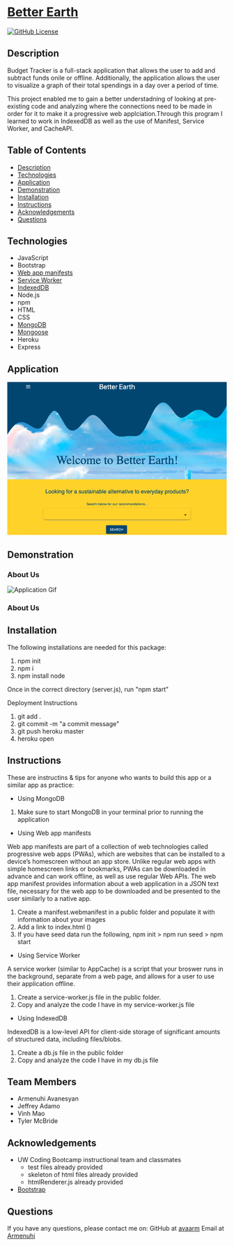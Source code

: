 

# [Better Earth](https://sheltered-sea-24671.herokuapp.com/)


[![GitHub License](https://img.shields.io/badge/License-orange.svg)](Develop/License/MIT.md)
<!-- [![GitHub Test](https://img.shields.io/badge/Test-blue.svg)](#test) -->
<!-- can put technologies here as shield icons and their versions -->



## Description 

Budget Tracker is a full-stack application that allows the user to add and subtract funds onile or offline. 
Additionally, the application allows the user to visualize a graph of their total spendings in a day over a period of time. 

This project enabled me to gain a better understadning of looking at pre-existing code and analyzing where the connections
need to be made in order for it to make it a progressive web applciation.Through this program I learned to work in IndexedDB as well as the use of Manifest, Service Worker, and CacheAPI. 


## Table of Contents

* [Description](#Description)
* [Technologies](#technologies)
* [Application](#Application)
* [Demonstration](#demonstration)
* [Installation](#installation)
* [Instructions](#instructions)
* [Acknowledgements](#acknowledgements)
* [Questions](#questions)

## Technologies

* JavaScript
* Bootstrap
* [Web app manifests](https://developer.mozilla.org/en-US/docs/Mozilla/Add-ons/WebExtensions/manifest.json)
* [Service Worker](https://developers.google.com/web/fundamentals/primers/service-workers)
* [IndexedDB](https://developer.mozilla.org/en-US/docs/Web/API/IndexedDB_API)
* Node.js
* npm
* HTML
* CSS
* [MongoDB](https://docs.mongodb.com/)
* [Mongoose](https://mongoosejs.com/)
* Heroku
* Express 

## Application 

![Finished Product](./finishedApp.png)

## Demonstration 

### About Us
![Application Gif](https://media.giphy.com/media/S98UevhF3irXh5Hadv/giphy.gif)

### About Us
<!-- ![Application Demo](./public/assets/video.gif) -->


## Installation

The following installations are needed for this package:
1. npm init 
2. npm i  
3. npm install node
    
Once in the correct directory (server.js), run "npm start"

Deployment Instructions
1. git add .
2. git commit -m "a commit message"
3. git push heroku master
4. heroku open

## Instructions

These are instructins & tips for anyone who wants to build this app or a similar app as practice:

* Using MongoDB

1. Make sure to start MongoDB in your terminal prior to running the application

* Using Web app manifests

Web app manifests are part of a collection of web technologies called progressive web apps (PWAs), which are websites that can be installed to a device’s homescreen without an app store. Unlike regular web apps with simple homescreen links or bookmarks, PWAs can be downloaded in advance and can work offline, as well as use regular Web APIs.
The web app manifest provides information about a web application in a JSON text file, necessary for the web app to be downloaded and be presented to the user similarly to a native app.

1. Create a manifest.webmanifest in a public folder and populate it with information about your images 
2. Add a link to index.html (<link rel="manifest" href="manifest.webmanifest">)
3. If you have seed data run the following, npm init > npm run seed > npm start

* Using Service Worker

A service worker (similar to AppCache) is a script that your broswer runs in the background, separate from a web page, and allows for a user to use their application offline. 

1. Create a service-worker.js file in the public folder.
2. Copy and analyze the code I have in my service-worker.js file


* Using IndexedDB

IndexedDB is a low-level API for client-side storage of significant amounts of structured data, including files/blobs. 

1. Create a db.js file in the public folder
2. Copy and analyze the code I have in my db.js file 


## Team Members
* Armenuhi Avanesyan
* Jeffrey Adamo
* Vinh Mao
* Tyler McBride


## Acknowledgements

* UW Coding Bootcamp instructional team and classmates
    * test files already provided
    * skeleton of html files already provided
    * htmlRenderer.js already provided
* [Bootstrap](https://getbootstrap.com/docs/4.1/getting-started/introduction/)


## Questions 

If you have any questions, please contact me on:
GitHub at [avaarm](https://github.com/avaarm)
Email at [Armenuhi](mailto:avaarm95@mail.com)